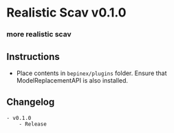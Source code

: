# Realistic Scav v0.1.0
###  more realistic scav

## Instructions
- Place contents in `bepinex/plugins` folder. Ensure that ModelReplacementAPI is also installed. 

## Changelog
	- v0.1.0
		- Release